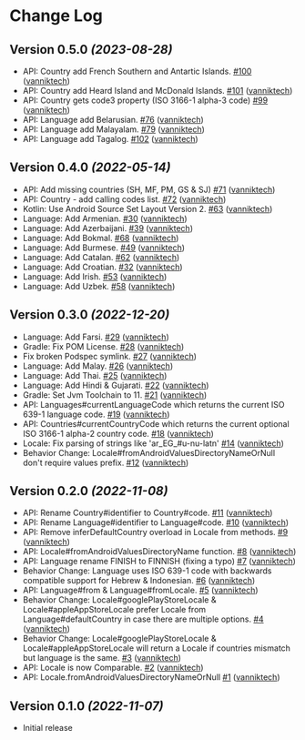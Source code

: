 # Change Log

Version 0.5.0 *(2023-08-28)*
----------------------------

- API: Country add French Southern and Antartic Islands. [\#100](https://github.com/vanniktech/multiplatform-locale/pull/100) ([vanniktech](https://github.com/vanniktech))
- API: Country add Heard Island and McDonald Islands. [\#101](https://github.com/vanniktech/multiplatform-locale/pull/101) ([vanniktech](https://github.com/vanniktech))
- API: Country gets code3 property \(ISO 3166-1 alpha-3 code\) [\#99](https://github.com/vanniktech/multiplatform-locale/pull/99) ([vanniktech](https://github.com/vanniktech))
- API: Language add Belarusian. [\#76](https://github.com/vanniktech/multiplatform-locale/pull/76) ([vanniktech](https://github.com/vanniktech))
- API: Language add Malayalam. [\#79](https://github.com/vanniktech/multiplatform-locale/pull/79) ([vanniktech](https://github.com/vanniktech))
- API: Language add Tagalog. [\#102](https://github.com/vanniktech/multiplatform-locale/pull/102) ([vanniktech](https://github.com/vanniktech))

Version 0.4.0 *(2022-05-14)*
----------------------------

- API: Add missing countries \(SH, MF, PM, GS & SJ\) [\#71](https://github.com/vanniktech/multiplatform-locale/pull/71) ([vanniktech](https://github.com/vanniktech))
- API: Country - add calling codes list. [\#72](https://github.com/vanniktech/multiplatform-locale/pull/72) ([vanniktech](https://github.com/vanniktech))
- Kotlin: Use Android Source Set Layout Version 2. [\#63](https://github.com/vanniktech/multiplatform-locale/pull/63) ([vanniktech](https://github.com/vanniktech))
- Language: Add Armenian. [\#30](https://github.com/vanniktech/multiplatform-locale/pull/30) ([vanniktech](https://github.com/vanniktech))
- Language: Add Azerbaijani. [\#39](https://github.com/vanniktech/multiplatform-locale/pull/39) ([vanniktech](https://github.com/vanniktech))
- Language: Add Bokmal. [\#68](https://github.com/vanniktech/multiplatform-locale/pull/68) ([vanniktech](https://github.com/vanniktech))
- Language: Add Burmese. [\#49](https://github.com/vanniktech/multiplatform-locale/pull/49) ([vanniktech](https://github.com/vanniktech))
- Language: Add Catalan. [\#62](https://github.com/vanniktech/multiplatform-locale/pull/62) ([vanniktech](https://github.com/vanniktech))
- Language: Add Croatian. [\#32](https://github.com/vanniktech/multiplatform-locale/pull/32) ([vanniktech](https://github.com/vanniktech))
- Language: Add Irish. [\#53](https://github.com/vanniktech/multiplatform-locale/pull/53) ([vanniktech](https://github.com/vanniktech))
- Language: Add Uzbek. [\#58](https://github.com/vanniktech/multiplatform-locale/pull/58) ([vanniktech](https://github.com/vanniktech))

Version 0.3.0 *(2022-12-20)*
----------------------------

- Language: Add Farsi. [\#29](https://github.com/vanniktech/multiplatform-locale/pull/29) ([vanniktech](https://github.com/vanniktech))
- Gradle: Fix POM License. [\#28](https://github.com/vanniktech/multiplatform-locale/pull/28) ([vanniktech](https://github.com/vanniktech))
- Fix broken Podspec symlink. [\#27](https://github.com/vanniktech/multiplatform-locale/pull/27) ([vanniktech](https://github.com/vanniktech))
- Language: Add Malay. [\#26](https://github.com/vanniktech/multiplatform-locale/pull/26) ([vanniktech](https://github.com/vanniktech))
- Language: Add Thai. [\#25](https://github.com/vanniktech/multiplatform-locale/pull/25) ([vanniktech](https://github.com/vanniktech))
- Language: Add Hindi & Gujarati. [\#22](https://github.com/vanniktech/multiplatform-locale/pull/22) ([vanniktech](https://github.com/vanniktech))
- Gradle: Set Jvm Toolchain to 11. [\#21](https://github.com/vanniktech/multiplatform-locale/pull/21) ([vanniktech](https://github.com/vanniktech))
- API: Languages\#currentLanguageCode which returns the current ISO 639-1 language code. [\#19](https://github.com/vanniktech/multiplatform-locale/pull/19) ([vanniktech](https://github.com/vanniktech))
- API: Countries\#currentCountryCode which returns the current optional ISO 3166-1 alpha-2 country code. [\#18](https://github.com/vanniktech/multiplatform-locale/pull/18) ([vanniktech](https://github.com/vanniktech))
- Locale: Fix parsing of strings like 'ar\_EG\_\#u-nu-latn' [\#14](https://github.com/vanniktech/multiplatform-locale/pull/14) ([vanniktech](https://github.com/vanniktech))
- Behavior Change: Locale\#fromAndroidValuesDirectoryNameOrNull don't require values prefix. [\#12](https://github.com/vanniktech/multiplatform-locale/pull/12) ([vanniktech](https://github.com/vanniktech))

Version 0.2.0 *(2022-11-08)*
----------------------------

- API: Rename Country\#identifier to Country\#code. [\#11](https://github.com/vanniktech/multiplatform-locale/pull/11) ([vanniktech](https://github.com/vanniktech))
- API: Rename Language\#identifier to Language\#code. [\#10](https://github.com/vanniktech/multiplatform-locale/pull/10) ([vanniktech](https://github.com/vanniktech))
- API: Remove inferDefaultCountry overload in Locale from methods. [\#9](https://github.com/vanniktech/multiplatform-locale/pull/9) ([vanniktech](https://github.com/vanniktech))
- API: Locale\#fromAndroidValuesDirectoryName function. [\#8](https://github.com/vanniktech/multiplatform-locale/pull/8) ([vanniktech](https://github.com/vanniktech))
- API: Language rename FINISH to FINNISH \(fixing a typo\) [\#7](https://github.com/vanniktech/multiplatform-locale/pull/7) ([vanniktech](https://github.com/vanniktech))
- Behavior Change: Language uses ISO 639-1 code with backwards compatible support for Hebrew & Indonesian. [\#6](https://github.com/vanniktech/multiplatform-locale/pull/6) ([vanniktech](https://github.com/vanniktech))
- API: Language\#from & Language\#fromLocale. [\#5](https://github.com/vanniktech/multiplatform-locale/pull/5) ([vanniktech](https://github.com/vanniktech))
- Behavior Change: Locale\#googlePlayStoreLocale & Locale\#appleAppStoreLocale prefer Locale from Language\#defaultCountry in case there are multiple options. [\#4](https://github.com/vanniktech/multiplatform-locale/pull/4) ([vanniktech](https://github.com/vanniktech))
- Behavior Change: Locale\#googlePlayStoreLocale & Locale\#appleAppStoreLocale will return a Locale if countries mismatch but language is the same. [\#3](https://github.com/vanniktech/multiplatform-locale/pull/3) ([vanniktech](https://github.com/vanniktech))
- API: Locale is now Comparable. [\#2](https://github.com/vanniktech/multiplatform-locale/pull/2) ([vanniktech](https://github.com/vanniktech))
- API: Locale.fromAndroidValuesDirectoryNameOrNull [\#1](https://github.com/vanniktech/multiplatform-locale/pull/1) ([vanniktech](https://github.com/vanniktech))

Version 0.1.0 *(2022-11-07)*
----------------------------

- Initial release
